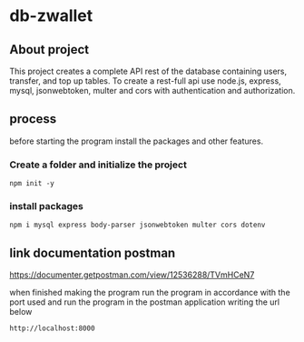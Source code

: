 # db-zwallet

## About project
This project creates a complete API rest of the database containing users, transfer, and top up tables. To create a rest-full api use node.js, express, mysql, jsonwebtoken,
multer and cors with authentication and authorization.

## process
 before starting the program install the packages and other features.
  ### Create a folder and initialize the project
   ```
  npm init -y
  ```
  ### install packages
  ```
  npm i mysql express body-parser jsonwebtoken multer cors dotenv
  ```

## link documentation postman 
https://documenter.getpostman.com/view/12536288/TVmHCeN7


 when finished making the program run the program in accordance with the port used
 and run the program in the postman application writing the url below
  ```
  http://localhost:8000
  ```
